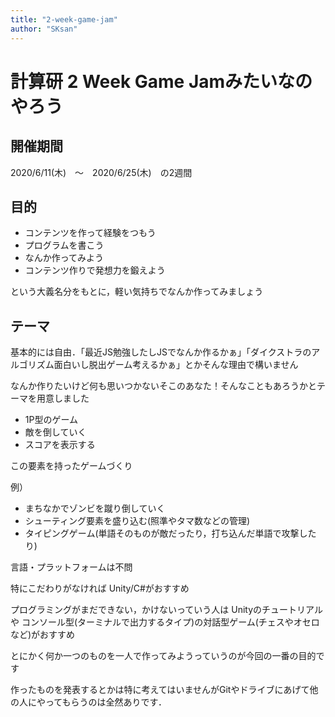 ```yaml
---
title: "2-week-game-jam"
author: "SKsan"
---
```


# 計算研 2 Week Game Jamみたいなのやろう

## 開催期間

2020/6/11(木)　〜　2020/6/25(木)　の2週間

## 目的

- コンテンツを作って経験をつもう
- プログラムを書こう
- なんか作ってみよう
- コンテンツ作りで発想力を鍛えよう

という大義名分をもとに，軽い気持ちでなんか作ってみましょう

## テーマ

基本的には自由．「最近JS勉強したしJSでなんか作るかぁ」「ダイクストラのアルゴリズム面白いし脱出ゲーム考えるかぁ」とかそんな理由で構いません

なんか作りたいけど何も思いつかないそこのあなた！そんなこともあろうかとテーマを用意しました

- 1P型のゲーム
- 敵を倒していく
- スコアを表示する

この要素を持ったゲームづくり

例）

- まちなかでゾンビを蹴り倒していく
- シューティング要素を盛り込む(照準やタマ数などの管理)
- タイピングゲーム(単語そのものが敵だったり，打ち込んだ単語で攻撃したり)

言語・プラットフォームは不問

特にこだわりがなければ
Unity/C#がおすすめ

プログラミングがまだできない，かけないっていう人は
Unityのチュートリアルや
コンソール型(ターミナルで出力するタイプ)の対話型ゲーム(チェスやオセロなど)がおすすめ

とにかく何か一つのものを一人で作ってみようっていうのが今回の一番の目的です

作ったものを発表するとかは特に考えてはいませんがGitやドライブにあげて他の人にやってもらうのは全然ありです．
